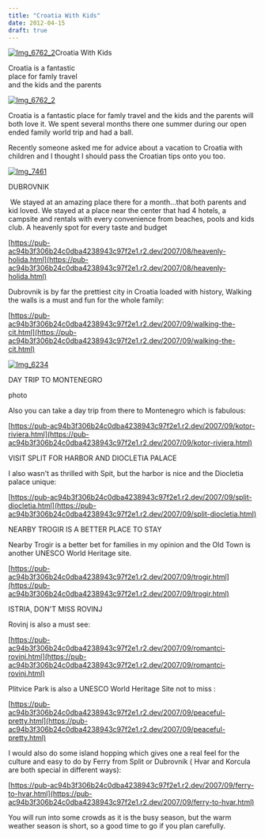 ```yaml
---
title: "Croatia With Kids"
date: 2012-04-15
draft: true
---
```


[![Img_6762_2](https://pub-ac94b3f306b24c0dba4238943c97f2e1.r2.dev/6a00e5502a95078833016304c84deb970d.jpg "Img_6762_2")](https://pub-ac94b3f306b24c0dba4238943c97f2e1.r2.dev/6a00e5502a95078833016304c84deb970d.jpg-pi)Croatia With Kids  
  
Croatia is a fantastic  
place for famly travel  
and the kids and the parents  
  
  
  
  
  
  
  

<!--more-->

[![Img_6762_2](https://pub-ac94b3f306b24c0dba4238943c97f2e1.r2.dev/6a00e5502a95078833016304c84f0c970d.jpg "Img_6762_2")](https://pub-ac94b3f306b24c0dba4238943c97f2e1.r2.dev/6a00e5502a95078833016304c84f0c970d.jpg-pi)  
  
  

Croatia is a fantastic place for famly travel and the kids and the parents will both love it. We spent several months there one summer during our open ended family world trip and had a ball.  
  
Recently someone asked me for advice about a vacation to Croatia with children and I thought I should pass the Croatian tips onto you too.  
  
[](https://pub-ac94b3f306b24c0dba4238943c97f2e1.r2.dev/6a00e5502a95078833016304c8ade9970d.jpg-pi)[![Img_7461](https://pub-ac94b3f306b24c0dba4238943c97f2e1.r2.dev/6a00e5502a95078833016765bc10a7970b.jpg "Img_7461")](https://pub-ac94b3f306b24c0dba4238943c97f2e1.r2.dev/6a00e5502a95078833016765bc10a7970b.jpg-pi)  
  
  
  
DUBROVNIK

 We stayed at an amazing place there for a month...that both parents and kid loved. We stayed at a place near the center that had 4 hotels, a campsite and rentals with every convenience from beaches, pools and kids club. A heavenly spot for every taste and budget  
  
[https://pub-ac94b3f306b24c0dba4238943c97f2e1.r2.dev/2007/08/heavenly-holida.html](https://pub-ac94b3f306b24c0dba4238943c97f2e1.r2.dev/2007/08/heavenly-holida.html)  
  
Dubrovnik is by far the prettiest city in Croatia loaded with history, Walking the walls is a must and fun for the whole family:  
  
[https://pub-ac94b3f306b24c0dba4238943c97f2e1.r2.dev/2007/09/walking-the-cit.html](https://pub-ac94b3f306b24c0dba4238943c97f2e1.r2.dev/2007/09/walking-the-cit.html)  
  
[![Img_6234](https://pub-ac94b3f306b24c0dba4238943c97f2e1.r2.dev/6a00e5502a95078833016765bc16c1970b.jpg "Img_6234")](https://pub-ac94b3f306b24c0dba4238943c97f2e1.r2.dev/6a00e5502a95078833016765bc16c1970b.jpg-pi)  
  
  
DAY TRIP TO MONTENEGRO  
  
photo  
  
Also you can take a day trip from there to Montenegro which is fabulous:  
  
[https://pub-ac94b3f306b24c0dba4238943c97f2e1.r2.dev/2007/09/kotor-riviera.html](https://pub-ac94b3f306b24c0dba4238943c97f2e1.r2.dev/2007/09/kotor-riviera.html)  
  
VISIT SPLIT FOR HARBOR AND DIOCLETIA PALACE  
  
I also wasn't as thrilled with Spit, but the harbor is nice and the Diocletia palace unique:  
  
[https://pub-ac94b3f306b24c0dba4238943c97f2e1.r2.dev/2007/09/split-diocletia.html](https://pub-ac94b3f306b24c0dba4238943c97f2e1.r2.dev/2007/09/split-diocletia.html)  
  
NEARBY TROGIR IS A BETTER PLACE TO STAY  
  
Nearby Trogir is a better bet for families in my opinion and the Old Town is another UNESCO World Heritage site.  
  
[https://pub-ac94b3f306b24c0dba4238943c97f2e1.r2.dev/2007/09/trogir.html](https://pub-ac94b3f306b24c0dba4238943c97f2e1.r2.dev/2007/09/trogir.html)  
  
ISTRIA, DON'T MISS ROVINJ  
  
Rovinj is also a must see:  
  
[https://pub-ac94b3f306b24c0dba4238943c97f2e1.r2.dev/2007/09/romantci-rovinj.html](https://pub-ac94b3f306b24c0dba4238943c97f2e1.r2.dev/2007/09/romantci-rovinj.html)  
  
  
  
Plitvice Park is also a UNESCO World Heritage Site not to miss :  
  
[https://pub-ac94b3f306b24c0dba4238943c97f2e1.r2.dev/2007/09/peaceful-pretty.html](https://pub-ac94b3f306b24c0dba4238943c97f2e1.r2.dev/2007/09/peaceful-pretty.html)  
  
I would also do some island hopping which gives one a real feel for the culture and easy to do by Ferry from Split or Dubrovnik ( Hvar and Korcula are both special in different ways):  
  
[https://pub-ac94b3f306b24c0dba4238943c97f2e1.r2.dev/2007/09/ferry-to-hvar.html](https://pub-ac94b3f306b24c0dba4238943c97f2e1.r2.dev/2007/09/ferry-to-hvar.html)  
  
You will run into some crowds as it is the busy season, but the warm weather season is short, so a good time to go if you plan carefully.
